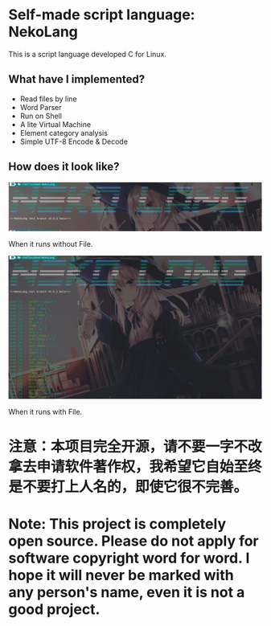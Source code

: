 # Self-made script language: NekoLang



This is a script language developed C for Linux.



## What have I implemented?

- Read files by line
- Word Parser
- Run on Shell
- A lite Virtual Machine
- Element category analysis
- Simple UTF-8 Encode & Decode

## How does it look like?

![image-Run Without File](/images/image1.png)

 When it runs without File.

![image-Run With File](/images/image-2.png)

When it runs with File.

# 注意：本项目完全开源，请不要一字不改拿去申请软件著作权，我希望它自始至终是不要打上人名的，即使它很不完善。
# Note: This project is completely open source. Please do not apply for software copyright word for word. I hope it will never be marked with any person's name, even it is not a good project.
